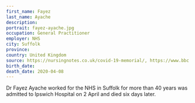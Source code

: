 ```yaml
---
first_name: Fayez
last_name: Ayache
description: 
portrait: fayez-ayache.jpg
occupation: General Practitioner
employer: NHS
city: Suffolk
province: 
country: United Kingdom
source: https://nursingnotes.co.uk/covid-19-memorial/, https://www.bbc.com/news/uk-england-suffolk-52235296
birth_date: 
death_date: 2020-04-08
---
```


Dr Fayez Ayache worked for the NHS in Suffolk for more than 40 years was admitted to Ipswich Hospital on 2 April and died six days later.